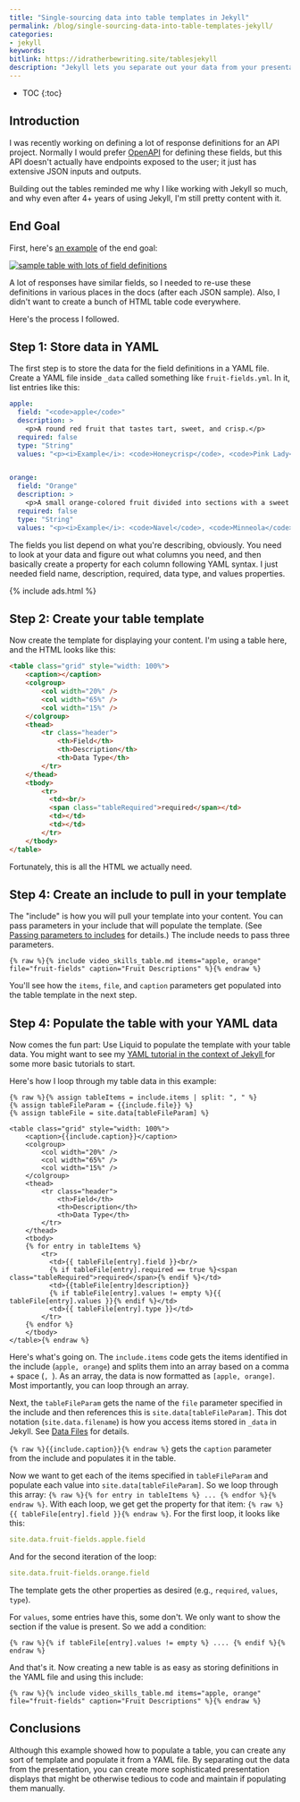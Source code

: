 ```yaml
---
title: "Single-sourcing data into table templates in Jekyll"
permalink: /blog/single-sourcing-data-into-table-templates-jekyll/
categories:
- jekyll
keywords:
bitlink: https://idratherbewriting.site/tablesjekyll
description: "Jekyll lets you separate out your data from your presentation layer. You can store your data in a YAML file and then populate the data into templates as desired, passing parameters into includes. In this post, I describe my process for creating tables where I might re-use the same definitions in various places in the docs."
---
```


* TOC
{:toc}

## Introduction

I was recently working on defining a lot of response definitions for an API project. Normally I would prefer [OpenAPI](/learnapidoc/pubapis_swagger_intro.html) for defining these fields, but this API doesn't actually have endpoints exposed to the user; it just has extensive JSON inputs and outputs.

Building out the tables reminded me why I like working with Jekyll so much, and why even after 4+ years of using Jekyll, I'm still pretty content with it.

## End Goal

First, here's [an example](https://developer.amazon.com/docs/video-skills-multimodal-devices/getdisplayableitemsmetadata.html#payload-descriptions-1) of the end goal:

<a href="https://developer.amazon.com/docs/video-skills-multimodal-devices/getdisplayableitemsmetadata.html#payload-descriptions-1"><img src="{{site.media}}/sampletablejekyll.png" style="max-width: 650px" alt="sample table with lots of field definitions" /></a>

A lot of responses have similar fields, so I needed to re-use these definitions in various places in the docs (after each JSON sample). Also, I didn't want to create a bunch of HTML table code everywhere.

Here's the process I followed.

## Step 1: Store data in YAML

The first step is to store the data for the field definitions in a YAML file. Create a YAML file inside `_data` called something like `fruit-fields.yml`. In it, list entries like this:

```yaml
apple:
  field: "<code>apple</code>"
  description: >
    <p>A round red fruit that tastes tart, sweet, and crisp.</p>
  required: false
  type: "String"
  values: "<p><i>Example</i>: <code>Honeycrisp</code>, <code>Pink Lady</code></p>"


orange:
  field: "Orange"
  description: >
    <p>A small orange-colored fruit divided into sections with a sweet and juicy taste.</p>
  required: false
  type: "String"
  values: "<p><i>Example</i>: <code>Navel</code>, <code>Minneola</code></p>"
```

The fields you list depend on what you're describing, obviously. You need to look at your data and figure out what columns you need, and then basically create a property for each column following YAML syntax. I just needed field name, description, required, data type, and values properties.

{% include ads.html %}

## Step 2: Create your table template

Now create the template for displaying your content. I'm using a table here, and the HTML looks like this:

```html
<table class="grid" style="width: 100%">
    <caption></caption>
    <colgroup>
        <col width="20%" />
        <col width="65%" />
        <col width="15%" />
    </colgroup>
    <thead>
        <tr class="header">
            <th>Field</th>
            <th>Description</th>
            <th>Data Type</th>
        </tr>
    </thead>
    <tbody>
        <tr>
          <td><br/>
          <span class="tableRequired">required</span></td>
          <td></td>
          <td></td>
        </tr>
    </tbody>
</table>
```

Fortunately, this is all the HTML we actually need.

## Step 4: Create an include to pull in your template

The "include" is how you will pull your template into your content. You can pass parameters in your include that will populate the template. (See [Passing parameters to includes](https://jekyllrb.com/docs/includes/#passing-parameters-to-includes) for details.) The include needs to pass three parameters.

```liquid
{% raw %}{% include video_skills_table.md items="apple, orange" file="fruit-fields" caption="Fruit Descriptions" %}{% endraw %}
```

You'll see how the `items`, `file`, and `caption` parameters get populated into the table template in the next step.

## Step 4: Populate the table with your YAML data

Now comes the fun part: Use Liquid to populate the template with your table data. You might want to see my [YAML tutorial in the context of Jekyll
](/documentation-theme-jekyll/mydoc_yaml_tutorial.html) for some more basic tutorials to start.

Here's how I loop through my table data in this example:

```liquid
{% raw %}{% assign tableItems = include.items | split: ", " %}
{% assign tableFileParam = {{include.file}} %}
{% assign tableFile = site.data[tableFileParam] %}

<table class="grid" style="width: 100%">
    <caption>{{include.caption}}</caption>
    <colgroup>
        <col width="20%" />
        <col width="65%" />
        <col width="15%" />
    </colgroup>
    <thead>
        <tr class="header">
            <th>Field</th>
            <th>Description</th>
            <th>Data Type</th>
        </tr>
    </thead>
    <tbody>
    {% for entry in tableItems %}
        <tr>
          <td>{{ tableFile[entry].field }}<br/>
          {% if tableFile[entry].required == true %}<span class="tableRequired">required</span>{% endif %}</td>
          <td>{{tableFile[entry]description}}
          {% if tableFile[entry].values != empty %}{{ tableFile[entry].values }}{% endif %}</td>
          <td>{{ tableFile[entry].type }}</td>
        </tr>
    {% endfor %}
    </tbody>
</table>{% endraw %}
```

Here's what's going on. The `include.items` code gets the items identified in the include (`apple, orange`) and splits them into an array based on a comma + space (`, `). As an array, the data is now formatted as `[apple, orange]`. Most importantly, you can loop through an array.

Next, the `tableFileParam` gets the name of the `file` parameter specified in the include and then references this is `site.data[tableFileParam]`. This dot notation (`site.data.filename`) is how you access items stored in `_data` in Jekyll. See [Data Files](https://jekyllrb.com/docs/datafiles/) for details.

`{% raw %}{{include.caption}}{% endraw %}` gets the `caption` parameter from the include and populates it in the table.

Now we want to get each of the items specified in `tableFileParam` and populate each value into `site.data[tableFileParam]`. So we loop through this array: `{% raw %}{% for entry in tableItems %} ... {% endfor %}{% endraw %}`. With each loop, we get get the property for that item: `{% raw %}{{ tableFile[entry].field }}{% endraw %}`. For the first loop, it looks like this:

```yaml
site.data.fruit-fields.apple.field
```

And for the second iteration of the loop:

```yaml
site.data.fruit-fields.orange.field
```

The template gets the other properties as desired (e.g., `required`, `values`, `type`).

For `values`, some entries have this, some don't. We only want to show the section if the value is present. So we add a condition:

```liquid
{% raw %}{% if tableFile[entry].values != empty %} .... {% endif %}{% endraw %}
```

And that's it. Now creating a new table is as easy as storing definitions in the YAML file and using this include:

```liquid
{% raw %}{% include video_skills_table.md items="apple, orange" file="fruit-fields" caption="Fruit Descriptions" %}{% endraw %}
```

## Conclusions

Although this example showed how to populate a table, you can create any sort of template and populate it from a YAML file. By separating out the data from the presentation, you can create more sophisticated presentation displays that might be otherwise tedious to code and maintain if populating them manually.
